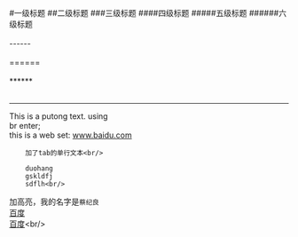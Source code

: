 #一级标题
##二级标题
###三级标题
####四级标题
#####五级标题
######六级标题<br/>
<br/>
------<br/>
<br/>
======<br/>
<br/>
******<br/>
<br/>
______
This is a putong text.
using <br/>
br enter;
<br>
this is a web set: www.baidu.com<br/>

		加了tab的单行文本<br/>

		duohang
		gskldfj
		sdflh<br/>
加高亮，我的名字是`蔡纪良`<br/>
[百度](http://www.baidu.com/)<br/>[百度](http://www.baidu.com/"这是百度")<br/>
